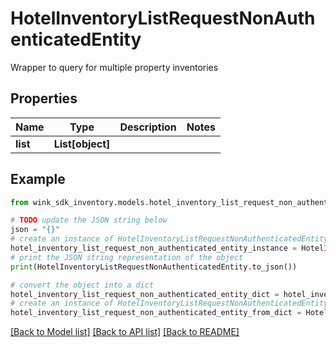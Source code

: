 # HotelInventoryListRequestNonAuthenticatedEntity

Wrapper to query for multiple property inventories

## Properties

Name | Type | Description | Notes
------------ | ------------- | ------------- | -------------
**list** | **List[object]** |  | 

## Example

```python
from wink_sdk_inventory.models.hotel_inventory_list_request_non_authenticated_entity import HotelInventoryListRequestNonAuthenticatedEntity

# TODO update the JSON string below
json = "{}"
# create an instance of HotelInventoryListRequestNonAuthenticatedEntity from a JSON string
hotel_inventory_list_request_non_authenticated_entity_instance = HotelInventoryListRequestNonAuthenticatedEntity.from_json(json)
# print the JSON string representation of the object
print(HotelInventoryListRequestNonAuthenticatedEntity.to_json())

# convert the object into a dict
hotel_inventory_list_request_non_authenticated_entity_dict = hotel_inventory_list_request_non_authenticated_entity_instance.to_dict()
# create an instance of HotelInventoryListRequestNonAuthenticatedEntity from a dict
hotel_inventory_list_request_non_authenticated_entity_from_dict = HotelInventoryListRequestNonAuthenticatedEntity.from_dict(hotel_inventory_list_request_non_authenticated_entity_dict)
```
[[Back to Model list]](../README.md#documentation-for-models) [[Back to API list]](../README.md#documentation-for-api-endpoints) [[Back to README]](../README.md)


